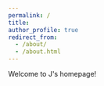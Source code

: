 ```yaml
---
permalink: /
title: 
author_profile: true
redirect_from: 
  - /about/
  - /about.html
---
```


Welcome to J's homepage!
